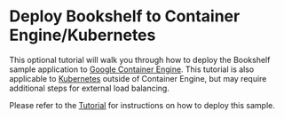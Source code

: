 # Deploy Bookshelf to Container Engine/Kubernetes

This optional tutorial will walk you through how to deploy the Bookshelf sample application to
[Google Container Engine](https://cloud.google.com/container-engine/). This tutorial is also
applicable to [Kubernetes](http://kubernetes.io/) outside of Container Engine, but may require
additional steps for external load balancing.

Please refer to the
[Tutorial](https://cloud.google.com/java/tutorials/bookshelf-on-container-engine) for instructions
on how to deploy this sample.
